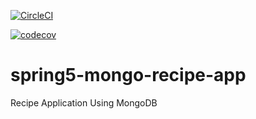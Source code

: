 [![CircleCI](https://circleci.com/gh/VolkanGurbuz/spring5-mongo-recipe-app-master.svg?style=svg)](https://circleci.com/gh/VolkanGurbuz/spring5-mongo-recipe-app-master)

[![codecov](https://codecov.io/gh/VolkanGurbuz/spring5-mongo-recipe-app-master/branch/master/graph/badge.svg)](https://codecov.io/gh/VolkanGurbuz/spring5-mongo-recipe-app-master)

# spring5-mongo-recipe-app
Recipe Application Using MongoDB

